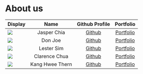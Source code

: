 # About us

| Display                                             |      Name       |               Github Profile                |             Portfolio             |
|-----------------------------------------------------|:---------------:|:-------------------------------------------:|:---------------------------------:|
| ![](https://via.placeholder.com/100.png?text=Photo) |   Jasper Chia   | [Github](https://github.com/quitejasper)    | [Portfolio](docs/team/johndoe.md) |
| ![](https://via.placeholder.com/100.png?text=Photo) |     Don Joe     |        [Github](https://github.com/)        | [Portfolio](docs/team/johndoe.md) |
| ![](https://via.placeholder.com/100.png?text=Photo) |   Lester Sim    |  [Github](https://github.com/lestersimjj)   | [Portfolio](docs/team/johndoe.md) |
| ![](https://via.placeholder.com/100.png?text=Photo) |  Clarence Chua  | [Github](https://github.com/cheshire-doge)  | [Portfolio](docs/team/johndoe.md) |
| ![](https://via.placeholder.com/100.png?text=Photo) | Kang Hwee Thern | [Github](https://github.com/IncompetentDev) | [Portfolio](docs/team/johndoe.md) |

